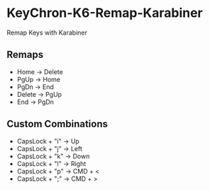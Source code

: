 # KeyChron-K6-Remap-Karabiner
Remap Keys with Karabiner

## Remaps
- Home -> Delete
- PgUp -> Home
- PgDn -> End
- Delete -> PgUp
- End -> PgDn

## Custom Combinations

- CapsLock + "i" -> Up
- CapsLock + "j" -> Left
- CapsLock + "k" -> Down
- CapsLock + "l" -> Right
- CapsLock + "p" -> CMD + <
- CapsLock + ";" -> CMD + >
